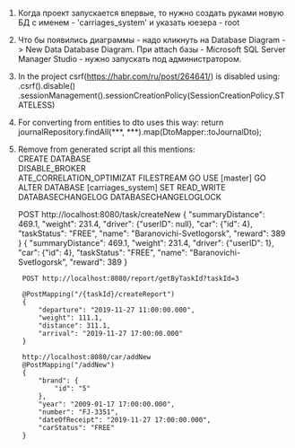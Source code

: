 1. Когда проект запускается впервые, то нужно создать  руками новую БД с именем  -  'carriages_system' и
 указать юезера - root
2. Что бы появились диаграммы - надо кликнуть на Database Diagram -> New Data Database Diagram.
При attach базы - Microsoft SQL Server Manager Studio - нужно запускать под администратором.
2. In the project csrf(https://habr.com/ru/post/264641/) is disabled using:
			.csrf().disable()
				.sessionManagement().sessionCreationPolicy(SessionCreationPolicy.STATELESS)
3. For converting from entities to dto uses this way:
        return journalRepository.findAll(***, ***).map(DtoMapper::toJournalDto);		
4. Remove from generated script all this mentions:        
    CREATE DATABASE        
    DISABLE_BROKER	
    ATE_CORRELATION_OPTIMIZAT
    FILESTREAM
    GO
    USE [master]
    GO
    ALTER DATABASE [carriages_system] SET  READ_WRITE 
    DATABASECHANGELOG
    DATABASECHANGELOGLOCK

    
    POST http://localhost:8080/task/createNew
            {
            "summaryDistance": 469.1,
            "weight": 231.4,
            "driver": {"userID": null},
            "car": {"id": 4},
            "taskStatus": "FREE",
            "name": "Baranovichi-Svetlogorsk",
            "reward": 389
            }
        {
        "summaryDistance": 469.1,
        "weight": 231.4,
        "driver": {"userID": 1},
        "car": {"id": 4},
        "taskStatus": "FREE",
        "name": "Baranovichi-Svetlogorsk",
        "reward": 389
        }
        
        POST http://localhost:8080/report/getByTaskId?taskId=3
        
        @PostMapping("/{taskId}/createReport")
        {
        	"departure": "2019-11-27 11:00:00.000",
        	"weight": 111.1,
        	"distance": 311.1,
        	"arrival": "2019-11-27 17:00:00.000"
        }
        
        http://localhost:8080/car/addNew
        @PostMapping("/addNew")
        {
        	"brand": {
        		"id": "5"
        	},
        	"year": "2009-01-17 17:00:00.000",
        	"number": "FJ-3351",
        	"dateOfReceipt": "2019-11-27 17:00:00.000",
        	"carStatus": "FREE"
        }
        
        
        